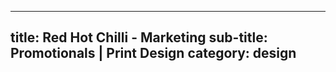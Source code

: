 ----
title: Red Hot Chilli - Marketing
sub-title: Promotionals | Print Design
category: design
---- 
